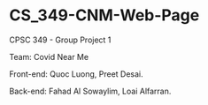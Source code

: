 # CS_349-CNM-Web-Page
CPSC 349 - Group Project 1

Team: Covid Near Me

Front-end:
Quoc Luong, 
Preet Desai.

Back-end:
Fahad Al Sowaylim, 
Loai Alfarran.
